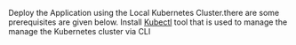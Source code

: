 Deploy the Application using the Local Kubernetes Cluster.there are some prerequisites are given below. Install [Kubectl](https://kubernetes.io/docs/tasks/tools/) tool that is used to manage the manage the Kubernetes cluster via CLI 
